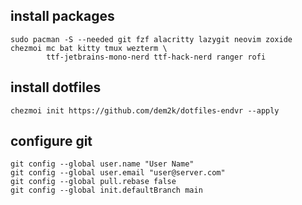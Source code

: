 ## install packages

````
sudo pacman -S --needed git fzf alacritty lazygit neovim zoxide chezmoi mc bat kitty tmux wezterm \
        ttf-jetbrains-mono-nerd ttf-hack-nerd ranger rofi
````

## install dotfiles

````
chezmoi init https://github.com/dem2k/dotfiles-endvr --apply
````

## configure git

````
git config --global user.name "User Name"
git config --global user.email "user@server.com"
git config --global pull.rebase false
git config --global init.defaultBranch main
````



